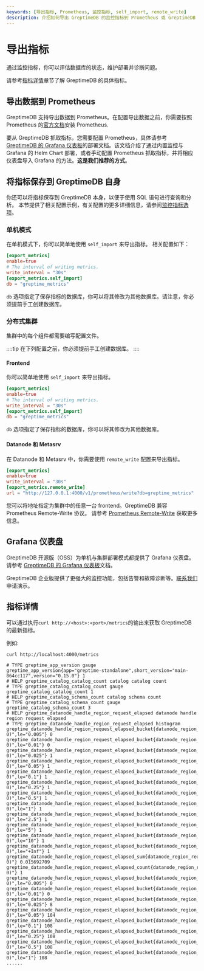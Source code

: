 ```yaml
---
keywords: [导出指标, Prometheus, 监控指标, self_import, remote_write]
description: 介绍如何导出 GreptimeDB 的监控指标到 Prometheus 或 GreptimeDB 自身，并提供各组件的指标详情。
---
```


# 导出指标

通过监控指标，你可以评估数据库的状态，维护部署并诊断问题。

请参考[指标详情](#指标详情)章节了解 GreptimeDB 的具体指标。

## 导出数据到 Prometheus

GreptimeDB 支持导出数据到 Prometheus。在配置导出数据之前，你需要按照 Prometheus 的[官方文档](https://prometheus.io/docs/prometheus/latest/installation/)安装 Prometheus.

要从 GreptimeDB 抓取指标，您需要配置 Prometheus，具体请参考 [GreptimeDB 的 Grafana 仪表板](https://github.com/GreptimeTeam/greptimedb/tree/VAR::greptimedbVersion/grafana#deployment)的部署文档。该文档介绍了通过内置监控与 Grafana 的 Helm Chart 部署，或者手动配置 Prometheus 抓取指标，并将相应仪表盘导入 Grafana 的方法。**这是我们推荐的方式**。

## 将指标保存到 GreptimeDB 自身

你还可以将指标保存到 GreptimeDB 本身，以便于使用 SQL 语句进行查询和分析。
本节提供了相关配置示例，有关配置的更多详细信息，请参阅[监控指标选项](/user-guide/deployments-administration/configuration.md#monitor-metrics-options)。

### 单机模式

在单机模式下，你可以简单地使用 `self_import` 来导出指标。
相关配置如下：

```toml
[export_metrics]
enable=true
# The interval of writing metrics.
write_interval = "30s"
[export_metrics.self_import]
db = "greptime_metrics"
```

`db` 选项指定了保存指标的数据库，你可以将其修改为其他数据库。请注意，你必须提前手工创建数据库。

### 分布式集群

集群中的每个组件都需要编写配置文件。

::::tip
在下列配置之前，你必须提前手工创建数据库。
::::

#### Frontend

你可以简单地使用 `self_import` 来导出指标。

```toml
[export_metrics]
enable=true
# The interval of writing metrics.
write_interval = "30s"
[export_metrics.self_import]
db = "greptime_metrics"
```

`db` 选项指定了保存指标的数据库，你可以将其修改为其他数据库。

#### Datanode 和 Metasrv

在 Datanode 和 Metasrv 中，你需要使用 `remote_write` 配置来导出指标。

```toml
[export_metrics]
enable=true
write_interval = "30s"
[export_metrics.remote_write]
url = "http://127.0.0.1:4000/v1/prometheus/write?db=greptime_metrics"
```

您可以将地址指定为集群中的任意一台 frontend。GreptimeDB 兼容 Prometheus Remote-Write 协议。
请参考 [Prometheus Remote-Write](/user-guide/ingest-data/for-observability/prometheus.md) 获取更多信息。

## Grafana 仪表盘
GreptimeDB 开源版（OSS）为单机与集群部署模式都提供了 Grafana 仪表盘。请参考 [GreptimeDB 的 Grafana 仪表板](https://github.com/GreptimeTeam/greptimedb/tree/VAR::greptimedbVersion/grafana)文档。

GreptimeDB 企业版提供了更强大的监控功能，包括告警和故障诊断等。[联系我们](https://greptime.cn/contactus)申请演示。

## 指标详情

可以通过执行`curl http://<host>:<port>/metrics`的输出来获取 GreptimeDB 的最新指标。

例如:

```bash
curl http://localhost:4000/metrics
```

```text
# TYPE greptime_app_version gauge
greptime_app_version{app="greptime-standalone",short_version="main-864cc117",version="0.15.0"} 1
# HELP greptime_catalog_catalog_count catalog catalog count
# TYPE greptime_catalog_catalog_count gauge
greptime_catalog_catalog_count 1
# HELP greptime_catalog_schema_count catalog schema count
# TYPE greptime_catalog_schema_count gauge
greptime_catalog_schema_count 3
# HELP greptime_datanode_handle_region_request_elapsed datanode handle region request elapsed
# TYPE greptime_datanode_handle_region_request_elapsed histogram
greptime_datanode_handle_region_request_elapsed_bucket{datanode_region_request_type="Create",region_id="4569845202944(1064, 0)",le="0.005"} 0
greptime_datanode_handle_region_request_elapsed_bucket{datanode_region_request_type="Create",region_id="4569845202944(1064, 0)",le="0.01"} 0
greptime_datanode_handle_region_request_elapsed_bucket{datanode_region_request_type="Create",region_id="4569845202944(1064, 0)",le="0.025"} 1
greptime_datanode_handle_region_request_elapsed_bucket{datanode_region_request_type="Create",region_id="4569845202944(1064, 0)",le="0.05"} 1
greptime_datanode_handle_region_request_elapsed_bucket{datanode_region_request_type="Create",region_id="4569845202944(1064, 0)",le="0.1"} 1
greptime_datanode_handle_region_request_elapsed_bucket{datanode_region_request_type="Create",region_id="4569845202944(1064, 0)",le="0.25"} 1
greptime_datanode_handle_region_request_elapsed_bucket{datanode_region_request_type="Create",region_id="4569845202944(1064, 0)",le="0.5"} 1
greptime_datanode_handle_region_request_elapsed_bucket{datanode_region_request_type="Create",region_id="4569845202944(1064, 0)",le="1"} 1
greptime_datanode_handle_region_request_elapsed_bucket{datanode_region_request_type="Create",region_id="4569845202944(1064, 0)",le="2.5"} 1
greptime_datanode_handle_region_request_elapsed_bucket{datanode_region_request_type="Create",region_id="4569845202944(1064, 0)",le="5"} 1
greptime_datanode_handle_region_request_elapsed_bucket{datanode_region_request_type="Create",region_id="4569845202944(1064, 0)",le="10"} 1
greptime_datanode_handle_region_request_elapsed_bucket{datanode_region_request_type="Create",region_id="4569845202944(1064, 0)",le="+Inf"} 1
greptime_datanode_handle_region_request_elapsed_sum{datanode_region_request_type="Create",region_id="4569845202944(1064, 0)"} 0.015692709
greptime_datanode_handle_region_request_elapsed_count{datanode_region_request_type="Create",region_id="4569845202944(1064, 0)"} 1
greptime_datanode_handle_region_request_elapsed_bucket{datanode_region_request_type="Put",region_id="4574140170240(1065, 0)",le="0.005"} 0
greptime_datanode_handle_region_request_elapsed_bucket{datanode_region_request_type="Put",region_id="4574140170240(1065, 0)",le="0.01"} 0
greptime_datanode_handle_region_request_elapsed_bucket{datanode_region_request_type="Put",region_id="4574140170240(1065, 0)",le="0.025"} 8
greptime_datanode_handle_region_request_elapsed_bucket{datanode_region_request_type="Put",region_id="4574140170240(1065, 0)",le="0.05"} 104
greptime_datanode_handle_region_request_elapsed_bucket{datanode_region_request_type="Put",region_id="4574140170240(1065, 0)",le="0.1"} 108
greptime_datanode_handle_region_request_elapsed_bucket{datanode_region_request_type="Put",region_id="4574140170240(1065, 0)",le="0.25"} 108
greptime_datanode_handle_region_request_elapsed_bucket{datanode_region_request_type="Put",region_id="4574140170240(1065, 0)",le="0.5"} 108
greptime_datanode_handle_region_request_elapsed_bucket{datanode_region_request_type="Put",region_id="4574140170240(1065, 0)",le="1"} 108
......
```